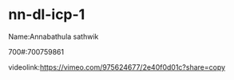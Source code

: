 # nn-dl-icp-1

Name:Annabathula sathwik

700#:700759861

videolink:https://vimeo.com/975624677/2e40f0d01c?share=copy

